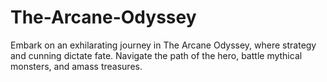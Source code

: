 # The-Arcane-Odyssey
Embark on an exhilarating journey in The Arcane Odyssey, where strategy and cunning dictate fate. Navigate the path of the hero, battle mythical monsters, and amass treasures.
